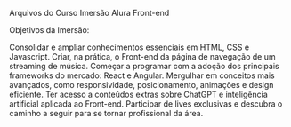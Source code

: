 Arquivos do Curso Imersão Alura Front-end

Objetivos da Imersão:

Consolidar e ampliar conhecimentos essenciais em HTML, CSS e Javascript.
Criar, na prática, o Front-end da página de navegação de um streaming de música.
Começar a programar com a adoção dos principais frameworks do mercado: React e Angular.
Mergulhar em conceitos mais avançados, como responsividade, posicionamento, animações e design eficiente.
Ter acesso a conteúdos extras sobre ChatGPT e inteligência artificial aplicada ao Front-end.
Participar de lives exclusivas e descubra o caminho a seguir para se tornar profissional da área.
